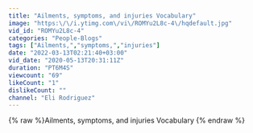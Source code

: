 ```yaml
---
title: "Ailments, symptoms, and injuries Vocabulary"
image: "https:\/\/i.ytimg.com\/vi\/ROMYu2L8c-4\/hqdefault.jpg"
vid_id: "ROMYu2L8c-4"
categories: "People-Blogs"
tags: ["Ailments,","symptoms,","injuries"]
date: "2022-03-13T02:21:40+03:00"
vid_date: "2020-05-13T20:31:11Z"
duration: "PT6M4S"
viewcount: "69"
likeCount: "1"
dislikeCount: ""
channel: "Eli Rodriguez"
---
```

{% raw %}Ailments, symptoms, and injuries Vocabulary {% endraw %}
